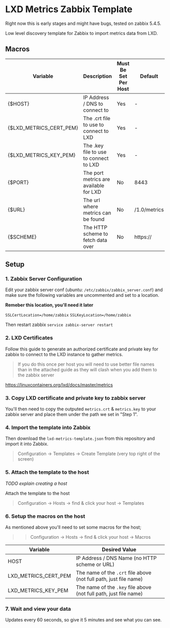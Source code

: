 # LXD Metrics Zabbix Template

Right now this is early stages and might have bugs, tested on zabbix 5.4.5.

Low level discovery template for Zabbix to import metrics data from LXD.

## Macros

| Variable | Description | Must Be Set Per Host | Default |
| -------  | ----------- | -------------------  | ------- |
| {$HOST}  | IP Address / DNS to connect to | Yes | -     |
| {$LXD_METRICS_CERT_PEM} | The .crt file to use to connect to LXD | Yes | - |
| {$LXD_METRICS_KEY_PEM} | The .key file to use to connect to LXD | Yes | - |
| {$PORT} | The port metrics are available for LXD | No | 8443 |
| {$URL} | The url where metrics can be found | No | /1.0/metrics |
| {$SCHEME} | The HTTP scheme to fetch data over | No | https:// |

## Setup

### 1. Zabbix Server Configuration
Edit your zabbix server conf (ubuntu: `/etc/zabbix/zabbix_server.conf`) and make
sure the following variables are uncommented and set to a location.

**Remeber this location, you'll need it later**

`SSLCertLocation=/home/zabbix`
`SSLKeyLocation=/home/zabbix`

Then restart zabbix `service zabbix-server restart`

### 2. LXD Certificates

Follow this guide to generate an authorized certificate and private key for
zabbix to connect to the LXD instance to gather metrics.

> If you do this once per host you will need to use better file names than
> in the attached guide as they will clash when you add them to the zabbix
> server

https://linuxcontainers.org/lxd/docs/master/metrics

### 3. Copy LXD certificate and private key to zabbix server

You'll then need to copy the outputed `metrics.crt` & `metrics.key` to your
zabbix server and place them under the path we set in "Step 1".

### 4. Import the template into Zabbix

Then download the `lxd-metrics-template.json` from this repository and import
it into Zabbix.

> Configuration -> Templates -> Create Template (very top right of the screen)

### 5. Attach the template to the host

*TODO explain creating a host*

Attach the  template to the host

> Configuration -> Hosts -> find & click your host -> Templates

### 6. Setup the macros on the host

As mentioned above you'll need to set some macros for the host;

> > Configuration -> Hosts -> find & click your host -> Macros

| Variable | Desired Value |
| -------- | ------------- |
| HOST     | IP Address / DNS Name (no HTTP scheme or URL)
| LXD_METRICS_CERT_PEM | The name of the `.crt` file above (not full path, just file name) |
| LXD_METRICS_KEY_PEM  | The name of the `.key` file above (not full path, just file name) |

### 7. Wait and view your data
Updates every 60 seconds, so give it 5 minutes and see what you can see.
